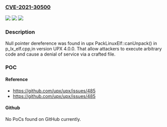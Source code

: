 ### [CVE-2021-30500](https://cve.mitre.org/cgi-bin/cvename.cgi?name=CVE-2021-30500)
![](https://img.shields.io/static/v1?label=Product&message=upx&color=blue)
![](https://img.shields.io/static/v1?label=Version&message=%3D%20upx%204.0%20&color=brighgreen)
![](https://img.shields.io/static/v1?label=Vulnerability&message=CWE-476&color=brighgreen)

### Description

Null pointer dereference was found in upx PackLinuxElf::canUnpack() in p_lx_elf.cpp,in version UPX 4.0.0. That allow attackers to execute arbitrary code and cause a denial of service via a crafted file.

### POC

#### Reference
- https://github.com/upx/upx/issues/485
- https://github.com/upx/upx/issues/485

#### Github
No PoCs found on GitHub currently.

